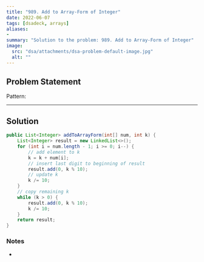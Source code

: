 ```yaml
---
title: "989. Add to Array-Form of Integer"
date: 2022-06-07
tags: [dsadeck, arrays]
aliases:
- 
summary: "Solution to the problem: 989. Add to Array-Form of Integer"
image:
  src: "dsa/attachments/dsa-problem-default-image.jpg"
  alt: ""
---
```


## Problem Statement


Pattern:  

---

## Solution
``` java
public List<Integer> addToArrayForm(int[] num, int k) {
	List<Integer> result = new LinkedList<>();
	for (int i = num.length - 1; i >= 0; i--) {
		// add element to k
		k = k + num[i];
		// insert last digit to beginning of result
		result.add(0, k % 10);
		// update k
		k /= 10;
	}
	// copy remaining k
	while (k > 0) {
		result.add(0, k % 10);
		k /= 10;
	}
	return result;
}
```

### Notes
- 

